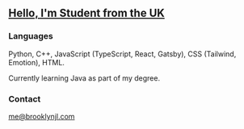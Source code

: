 ## [Hello, I'm Student from the UK](https://brooklynjl.com)


### Languages
Python, C++, JavaScript (TypeScript, React, Gatsby), CSS (Tailwind, Emotion), HTML.

Currently learning Java as part of my degree.

### Contact
[me@brooklynjl.com](mailto:me@brooklynjl.com?subject=[GitHub])
